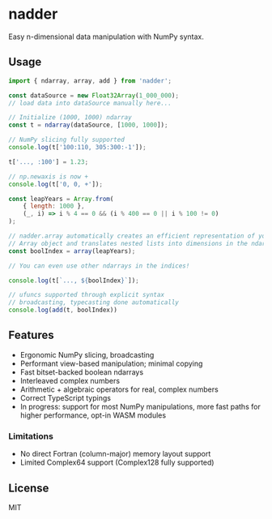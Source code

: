 # nadder
Easy n-dimensional data manipulation with NumPy syntax.

## Usage
```js
import { ndarray, array, add } from 'nadder';

const dataSource = new Float32Array(1_000_000);
// load data into dataSource manually here...

// Initialize (1000, 1000) ndarray
const t = ndarray(dataSource, [1000, 1000]);

// NumPy slicing fully supported
console.log(t['100:110, 305:300:-1']);

t['..., :100'] = 1.23;

// np.newaxis is now +
console.log(t['0, 0, +']);

const leapYears = Array.from(
    { length: 1000 },
    (_, i) => i % 4 == 0 && (i % 400 == 0 || i % 100 != 0)
);

// nadder.array automatically creates an efficient representation of your
// Array object and translates nested lists into dimensions in the ndarray
const boolIndex = array(leapYears);

// You can even use other ndarrays in the indices!

console.log(t[`..., ${boolIndex}`]);

// ufuncs supported through explicit syntax
// broadcasting, typecasting done automatically
console.log(add(t, boolIndex))
```

## Features
- Ergonomic NumPy slicing, broadcasting
- Performant view-based manipulation; minimal copying
- Fast bitset-backed boolean ndarrays
- Interleaved complex numbers
- Arithmetic + algebraic operators for real, complex numbers
- Correct TypeScript typings
- In progress: support for most NumPy manipulations, more fast paths for higher performance, opt-in WASM modules

### Limitations
- No direct Fortran (column-major) memory layout support
- Limited Complex64 support (Complex128 fully supported)

## License
MIT